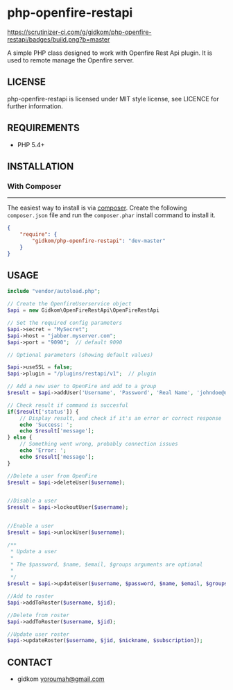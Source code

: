php-openfire-restapi
=====================

https://scrutinizer-ci.com/g/gidkom/php-openfire-restapi/badges/build.png?b=master


A simple PHP class designed to work with Openfire Rest Api plugin. It is used to remote manage the Openfire server.

## LICENSE
php-openfire-restapi is licensed under MIT style license, see LICENCE for further information.

## REQUIREMENTS
- PHP 5.4+

## INSTALLATION

### With Composer
-------------
The easiest way to install is via [composer](http://getcomposer.org/). Create the following `composer.json` file and run the `composer.phar` install command to install it.

```json
{
    "require": {
        "gidkom/php-openfire-restapi": "dev-master"
    }
}
```

## USAGE
```php
include "vendor/autoload.php";

// Create the OpenfireUserservice object
$api = new Gidkom\OpenFireRestApi\OpenFireRestApi

// Set the required config parameters
$api->secret = "MySecret";
$api->host = "jabber.myserver.com";
$api->port = "9090";  // default 9090

// Optional parameters (showing default values)

$api->useSSL = false;
$api->plugin = "/plugins/restapi/v1";  // plugin 

// Add a new user to OpenFire and add to a group
$result = $api->addUser('Username', 'Password', 'Real Name', 'johndoe@domain.com', array('Group 1'));

// Check result if command is succesful
if($result['status']) {
    // Display result, and check if it's an error or correct response
    echo 'Success: ';
    echo $result['message'];
} else {
    // Something went wrong, probably connection issues
    echo 'Error: ';
    echo $result['message'];
}

//Delete a user from OpenFire
$result = $api->deleteUser($username);


//Disable a user
$result = $api->lockoutUser($username);


//Enable a user
$result = $api->unlockUser($username);

/**
 * Update a user
 *
 * The $password, $name, $email, $groups arguments are optional
 * 
 */
$result = $api->updateUser($username, $password, $name, $email, $groups)

//Add to roster
$api->addToRoster($username, $jid);

//Delete from roster
$api->addToRoster($username, $jid);

//Update user roster
$api->updateRoster($username, $jid, $nickname, $subscription]);

```

## CONTACT
- gidkom <yoroumah@gmail.com>